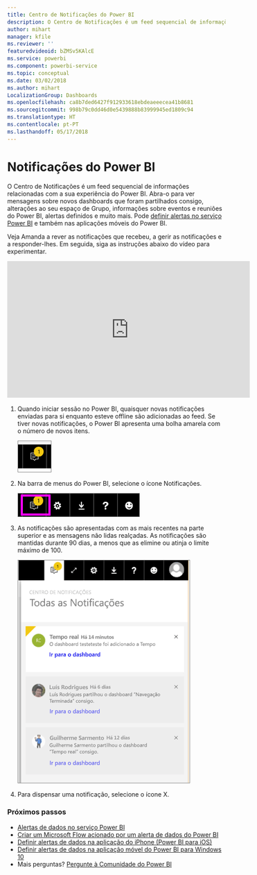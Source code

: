```yaml
---
title: Centro de Notificações do Power BI
description: O Centro de Notificações é um feed sequencial de informações relacionadas com a sua experiência do Power BI.
author: mihart
manager: kfile
ms.reviewer: ''
featuredvideoid: bZMSv5KAlcE
ms.service: powerbi
ms.component: powerbi-service
ms.topic: conceptual
ms.date: 03/02/2018
ms.author: mihart
LocalizationGroup: Dashboards
ms.openlocfilehash: ca8b7ded6427f912933618ebdeaeeecea41b8681
ms.sourcegitcommit: 998b79c0dd46d0e5439888b83999945ed1809c94
ms.translationtype: HT
ms.contentlocale: pt-PT
ms.lasthandoff: 05/17/2018
---
```

# <a name="power-bi-notifications"></a>Notificações do Power BI
O Centro de Notificações é um feed sequencial de informações relacionadas com a sua experiência do Power BI. Abra-o para ver mensagens sobre novos dashboards que foram partilhados consigo, alterações ao seu espaço de Grupo, informações sobre eventos e reuniões do Power BI, alertas definidos e muito mais. Pode [definir alertas no serviço Power BI](service-set-data-alerts.md) e também nas aplicações móveis do Power BI.

Veja Amanda a rever as notificações que recebeu, a gerir as notificações e a responder-lhes. Em seguida, siga as instruções abaixo do vídeo para experimentar.

<iframe width="560" height="315" src="https://www.youtube.com/embed/bZMSv5KAlcE" frameborder="0" allowfullscreen></iframe>


1. Quando iniciar sessão no Power BI, quaisquer novas notificações enviadas para si enquanto esteve offline são adicionadas ao feed. Se tiver novas notificações, o Power BI apresenta uma bolha amarela com o número de novos itens.
   
   ![novo ícone Notificações](media/service-notification-center/power-bi-new-notification.png)
2. Na barra de menus do Power BI, selecione o ícone Notificações.
   
   ![barra de menus superior com o ícone Notificações selecionado](media/service-notification-center/power-bi-notifications-icon.png)
3. As notificações são apresentadas com as mais recentes na parte superior e as mensagens não lidas realçadas. As notificações são mantidas durante 90 dias, a menos que as elimine ou atinja o limite máximo de 100.
   
   ![Centro de Notificações](media/service-notification-center/power-bi-notifications.png)
4. Para dispensar uma notificação, selecione o ícone X.

### <a name="next-steps"></a>Próximos passos
* [Alertas de dados no serviço Power BI](service-set-data-alerts.md)
* [Criar um Microsoft Flow acionado por um alerta de dados do Power BI](service-flow-integration.md)
* [Definir alertas de dados na aplicação do iPhone (Power BI para iOS)](mobile-set-data-alerts-in-the-mobile-apps.md)
* [Definir alertas de dados na aplicação móvel do Power BI para Windows 10](mobile-set-data-alerts-in-the-mobile-apps.md)
* Mais perguntas? [Pergunte à Comunidade do Power BI](http://community.powerbi.com/)

